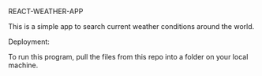 REACT-WEATHER-APP

This is a simple app to search current weather conditions around the world.

Deployment:

To run this program, pull the files from this repo into a folder on your local machine.
